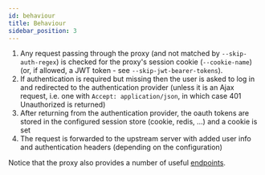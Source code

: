 ```yaml
---
id: behaviour
title: Behaviour
sidebar_position: 3
---
```


1. Any request passing through the proxy (and not matched by `--skip-auth-regex`) is checked for the proxy's session cookie (`--cookie-name`) (or, if allowed, a JWT token - see `--skip-jwt-bearer-tokens`).
2. If authentication is required but missing then the user is asked to log in and redirected to the authentication provider (unless it is an Ajax request, i.e. one with `Accept: application/json`, in which case 401 Unauthorized is returned)
3. After returning from the authentication provider, the oauth tokens are stored in the configured session store (cookie, redis, ...) and a cookie is set
4. The request is forwarded to the upstream server with added user info and authentication headers (depending on the configuration)

Notice that the proxy also provides a number of useful [endpoints](features/endpoints.md).
